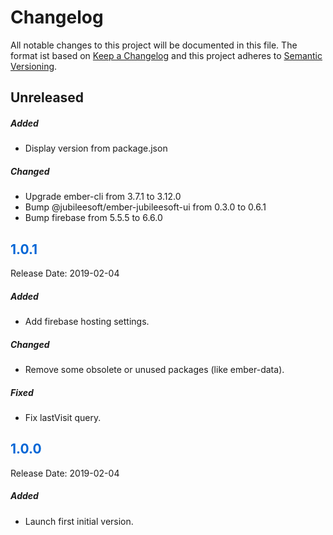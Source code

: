 # Changelog

All notable changes to this project will be documented in this file. The format ist based on [Keep a Changelog](https://keepachangelog.com) and this project adheres to [Semantic Versioning](https://semver.org/).

## Unreleased

##### Added

- Display version from package.json

##### Changed

- Upgrade ember-cli from 3.7.1 to 3.12.0
- Bump @jubileesoft/ember-jubileesoft-ui from 0.3.0 to 0.6.1
- Bump firebase from 5.5.5 to 6.6.0

## <span style="color: #0366d6;">1.0.1</span>

Release Date: 2019-02-04

##### Added

- Add firebase hosting settings.

##### Changed

- Remove some obsolete or unused packages (like ember-data).

##### Fixed

- Fix lastVisit query.


## <span style="color: #0366d6;">1.0.0</span>

Release Date: 2019-02-04

##### Added

- Launch first initial version.
